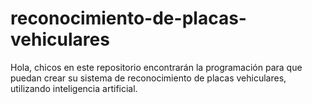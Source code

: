 # reconocimiento-de-placas-vehiculares
Hola, chicos en este repositorio encontrarán la programación para que puedan crear su sistema de reconocimiento de placas vehiculares, utilizando inteligencia artificial.
